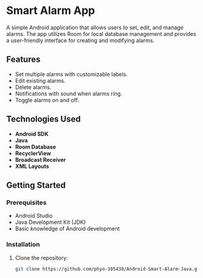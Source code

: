 # Smart Alarm App

A simple Android application that allows users to set, edit, and manage alarms. The app utilizes Room for local database management and provides a user-friendly interface for creating and modifying alarms.

## Features

- Set multiple alarms with customizable labels.
- Edit existing alarms.
- Delete alarms.
- Notifications with sound when alarms ring.
- Toggle alarms on and off.

## Technologies Used

- **Android SDK**
- **Java**
- **Room Database**
- **RecyclerView**
- **Broadcast Receiver**
- **XML Layouts**

## Getting Started

### Prerequisites

- Android Studio
- Java Development Kit (JDK)
- Basic knowledge of Android development

### Installation

1. Clone the repository:
   ```bash
   git clone https://github.com/phyo-105438/Android-Smart-Alarm-Java.git
